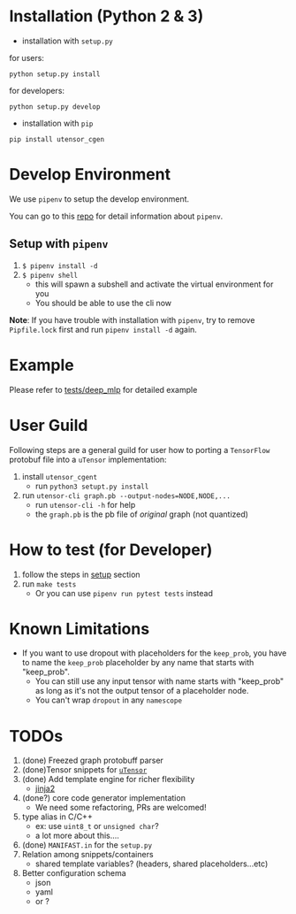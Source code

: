 # Installation (Python 2 & 3)

- installation with `setup.py`

for users:
```
python setup.py install
```

for developers:
```
python setup.py develop
```

- installation with `pip`
```
pip install utensor_cgen
```

# Develop Environment

We use `pipenv` to setup the develop environment.

You can go to this [repo](https://github.com/pypa/pipenv) for detail information about `pipenv`.

## Setup with `pipenv`

1. `$ pipenv install -d`
2. `$ pipenv shell`
    - this will spawn a subshell and activate the virtual environment for you
    - You should be able to use the cli now

**Note**: If you have trouble with installation with `pipenv`, try to remove `Pipfile.lock` first and run `pipenv install -d` again.

# Example

Please refer to [tests/deep_mlp](https://github.com/uTensor/utensor_cgen/tree/develop/tests/deep_mlp) for detailed example

# User Guild

Following steps are a general guild for user how to porting a `TensorFlow` protobuf file into a `uTensor` implementation:

1. install `utensor_cgent`
    - run `python3 setupt.py install`
2. run `utensor-cli graph.pb --output-nodes=NODE,NODE,...`
    - run `utensor-cli -h` for help
    - the `graph.pb` is the pb file of *original* graph (not quantized)

# How to test (for Developer)

1. follow the steps in [setup](#setup-with-pipenv) section
2. run `make tests`
    - Or you can use `pipenv run pytest tests` instead

# Known Limitations

- If you want to use dropout with placeholders for the `keep_prob`, you have to name the `keep_prob` placeholder by any name that starts with "keep_prob".
    - You can still use any input tensor with name starts with "keep_prob" as long as it's not the output tensor of a placeholder node.
    - You can't wrap `dropout` in any `namescope` 

# TODOs
1. (done) Freezed graph protobuff parser
2. (done)Tensor snippets for [`uTensor`](https://github.com/neil-tan/uTensor)
3. (done) Add template engine for richer flexibility
    - [jinja2](http://jinja.pocoo.org)
4. (done?) core code generator implementation
    - We need some refactoring, PRs are welcomed!
5. type alias in C/C++
    - ex: use `uint8_t` or `unsigned char`?
    - a lot more about this.... 
6. (done) `MANIFAST.in` for the `setup.py`
7. Relation among snippets/containers
    - shared template variables? (headers, shared placeholders...etc)
8. Better configuration schema
    - json
    - yaml
    - or ?
